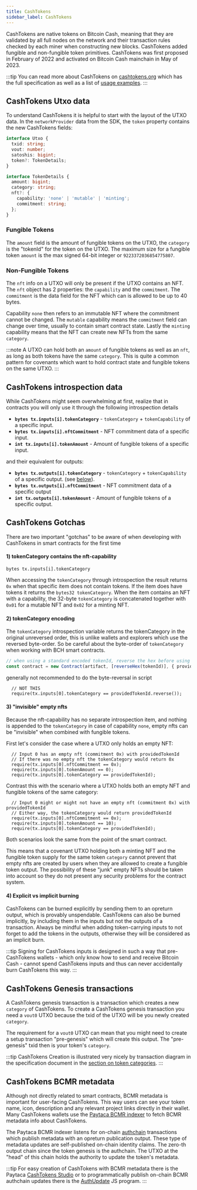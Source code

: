 ```yaml
---
title: CashTokens
sidebar_label: CashTokens
---
```


CashTokens are native tokens on Bitcoin Cash, meaning that they are validated by all full nodes on the network and their transaction rules checked by each miner when constructing new blocks. CashTokens added fungible and non-fungible token primitives.
CashTokens was first proposed in February of 2022 and activated on Bitcoin Cash mainchain in May of 2023.

:::tip
You can read more about CashTokens on [cashtokens.org](https://cashtokens.org/) which has the full specification as well as a list of [usage examples](https://cashtokens.org/docs/spec/examples).
:::

## CashTokens Utxo data

To understand CashTokens it is helpful to start with the layout of the UTXO data. In the `networkProvider` data from the SDK, the `token` property contains the new CashTokens fields:

```ts
interface Utxo {
  txid: string;
  vout: number;
  satoshis: bigint;
  token?: TokenDetails;
}

interface TokenDetails {
  amount: bigint;
  category: string;
  nft?: {
    capability: 'none' | 'mutable' | 'minting';
    commitment: string;
  };
}
```
### Fungible Tokens 

The `amount` field is the amount of fungible tokens on the UTXO, the `category` is the "tokenId" for the token on the UTXO.
The maximum size for a fungible token `amount` is the max signed 64-bit integer or `9223372036854775807`.

### Non-Fungible Tokens

The `nft` info on a UTXO will only be present if the UTXO contains an NFT. The `nft` object has 2 properties: the `capability` and the `commitment`. The `commitment` is the data field for the NFT which can is allowed to be up to 40 bytes.

Capability `none` then refers to an immutable NFT where the commitment cannot be changed. The `mutable` capability means the `commitment` field can change over time, usually to contain smart contract state. Lastly the `minting` capability means that the NFT can create new NFTs from the same `category`.

:::note
A UTXO can hold both an `amount` of fungible tokens as well as an `nft`, as long as both tokens have the same `category`.
This is quite a common pattern for covenants which want to hold contract state and fungible tokens on the same UTXO.
:::

## CashTokens introspection data
While CashTokens might seem overwhelming at first, realize that in contracts you will only use it through the following introspection details

- **`bytes tx.inputs[i].tokenCategory`** - `tokenCategory` + `tokenCapability` of a specific input.
- **`bytes tx.inputs[i].nftCommitment`** - NFT commitment data of a specific input.
- **`int tx.inputs[i].tokenAmount`** - Amount of fungible tokens of a specific input.

and their equivalent for outputs:

- **`bytes tx.outputs[i].tokenCategory`** - `tokenCategory` + `tokenCapability` of a specific output. (see [below](#1-tokencategory-contains-the-nft-capability)).
- **`bytes tx.outputs[i].nftCommitment`** - NFT commitment data of a specific output
- **`int tx.outputs[i].tokenAmount`** - Amount of fungible tokens of a specific output.

## CashTokens Gotchas
There are two important "gotchas" to be aware of when developing with CashTokens in smart contracts for the first time

#### 1) tokenCategory contains the nft-capability
```solidity
bytes tx.inputs[i].tokenCategory
```

When accessing the `tokenCategory` through introspection the result returns `0x` when that specific item does not contain tokens. If the item does have tokens it returns the `bytes32 tokenCategory`. When the item contains an NFT with a capability, the 32-byte `tokenCategory` is concatenated together with `0x01` for a mutable NFT and `0x02` for a minting NFT.

#### 2) tokenCategory encoding

The `tokenCategory` introspection variable returns the tokenCategory in the original unreversed order, this is unlike wallets and explorers which use the reversed byte-order. So be careful about the byte-order of `tokenCategory` when working with BCH smart contracts.

```ts
// when using a standard encoded tokenId, reverse the hex before using it in your contract
const contract = new Contract(artifact, [reverseHex(tokenId)], { provider })
```

generally not recommended to do the byte-reversal in script 
```solidity
  // NOT THIS
  require(tx.inputs[0].tokenCategory == providedTokenId.reverse());
```

#### 3) "invisible" empty nfts
Because the nft-capability has no separate introspection item, and nothing is appended to the `tokenCategory` in case of capability `none`, empty nfts can be "invisible" when combined with fungible tokens.

First let's consider the case where a UTXO only holds an empty NFT:

```solidity
  // Input 0 has an empty nft (commitment 0x) with providedTokenId
  // If there was no empty nft the tokenCategory would return 0x
  require(tx.inputs[0].nftCommitment == 0x);
  require(tx.inputs[0].tokenAmount == 0);
  require(tx.inputs[0].tokenCategory == providedTokenId);
```

Contrast this with the scenario where a UTXO holds both an empty NFT and fungible tokens of the same category:

```solidity
  // Input 0 might or might not have an empty nft (commitment 0x) with providedTokenId
  // Either way, the tokenCategory would return providedTokenId
  require(tx.inputs[0].nftCommitment == 0x);
  require(tx.inputs[0].tokenAmount == 10);
  require(tx.inputs[0].tokenCategory == providedTokenId);
```

Both scenarios look the same from the point of the smart contract.

This means that a covenant UTXO holding both a minting NFT and the fungible token supply for the same token `category` cannot prevent that empty nfts are created by users when they are allowed to create a fungible token output. The possibility of these "junk" empty NFTs should be taken into account so they do not present any security problems for the contract system.  

#### 4) Explicit vs implicit burning

CashTokens can be burned explicitly by sending them to an opreturn output, which is provably unspendable. CashTokens can also be burned implicitly, by including them in the inputs but not the outputs of a transaction. Always be mindful when adding token-carrying inputs to not forget to add the tokens in the outputs, otherwise they will be considered as an implicit burn.

:::tip
Signing for CashTokens inputs is designed in such a way that pre-CashTokens wallets - which only know how to send and receive Bitcoin Cash - cannot spend CashTokens inputs and thus can never accidentally burn CashTokens this way.
:::

## CashTokens Genesis transactions

A CashTokens genesis transaction is a transaction which creates a new `category` of CashTokens. To create a CashTokens genesis transaction you need a `vout0` UTXO because the txid of the UTXO will be you newly created `category`.

The requirement for a `vout0` UTXO can mean that you might need to create a setup transaction "pre-genesis" which will create this output. The "pre-genesis" txid then is your token's `category`.

:::tip
CashTokens Creation is illustrated very nicely by transaction diagram in the specification document in the [section on token categories](https://cashtokens.org/docs/spec/chip#token-categories).
:::

## CashTokens BCMR metadata

Although not directly related to smart contracts, BCMR metadata is important for user-facing CashTokens. This way users can see your token name, icon, description and any relevant project links directly in their wallet. Many CashTokens wallets use the [Paytaca BCMR indexer](https://bcmr.paytaca.com/) to fetch BCMR metadata info about CashTokens.

The Paytaca BCMR indexer listens for on-chain [authchain](https://github.com/bitjson/chip-bcmr?tab=readme-ov-file#zeroth-descendant-transaction-chains) transactions which publish metadata with an opreturn publication output. These type of metadata updates are self-published on-chain identity claims. The zero-th output chain since the token genesis is the authchain. The UTXO at the "head" of this chain holds the authority to update the token's metadata.

:::tip
For easy creation of CashTokens with BCMR metadata there is the Paytaca [CashTokens Studio](https://cashtokens.studio/) or to programmatically publish on-chain BCMR authchain updates there is the [AuthUpdate](https://github.com/mr-zwets/AuthUpdate) JS program.
:::
